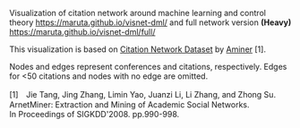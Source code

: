 Visualization of citation network around machine learning and control theory
https://maruta.github.io/visnet-dml/
and full network version **(Heavy)**
https://maruta.github.io/visnet-dml/full/

This visualization is based on [Citation Network Dataset](https://aminer.org/citation) by [Aminer](https://aminer.org/) [1].

Nodes and edges represent conferences and citations, respectively.
Edges for \<50 citations and nodes with no edge are omitted.

[1]　Jie Tang, Jing Zhang, Limin Yao, Juanzi Li, Li Zhang, and Zhong Su.  
ArnetMiner: Extraction and Mining of Academic Social Networks.  
In Proceedings of SIGKDD'2008. pp.990-998.
